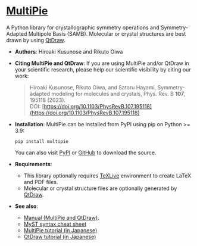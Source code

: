 # [MultiPie](https://cmt-mu.github.io/MultiPie/)

A Python library for crystallographic symmetry operations and Symmetry-Adapted Multipole Basis (SAMB).
Molecular or crystal structures are best drawn by using [QtDraw](https://github.com/CMT-MU/QtDraw).

- **Authors**: Hiroaki Kusunose and Rikuto Oiwa

- **Citing MultiPie and QtDraw**: If you are using MultiPie and/or QtDraw in your scientific research, please help our scientific visibility by citing our work:
  > Hiroaki Kusunose, Rikuto Oiwa, and Satoru Hayami, Symmetry-adapted modeling for molecules and crystals, Phys. Rev. B <b>107</b>, 195118 (2023).<br>
  > DOI: [https://doi.org/10.1103/PhysRevB.107.195118](https://doi.org/10.1103/PhysRevB.107.195118)

- **Installation**: MultiPie can be installed from PyPI using pip on Python >= 3.9:
  ```
  pip install multipie
  ```
  You can also visit
  [PyPI](https://pypi.org/project/multipie/) or [GitHub](https://github.com/CMT-MU/MultiPie) to download the source.

- **Requirements**:
  - This library optionally requires [TeXLive](https://www.tug.org/texlive/) environment to create LaTeX and PDF files.
  - Molecular or crystal structure files are optionally generated by [QtDraw](https://github.com/CMT-MU/QtDraw).

- **See also**:
  - [Manual (MultiPie and QtDraw)](https://github.com/CMT-MU/QtDraw/blob/main/docs/manual.pdf).
  - [MyST syntax cheat sheet](https://jupyterbook.org/en/stable/reference/cheatsheet.html)
  - [MultiPie tutorial (in Japanese)](https://cmt-mu.github.io/MultiPieTutorial/)
  - [QtDraw tutorial (in Japanese)](https://cmt-mu.github.io/QtDrawTutorial/)
